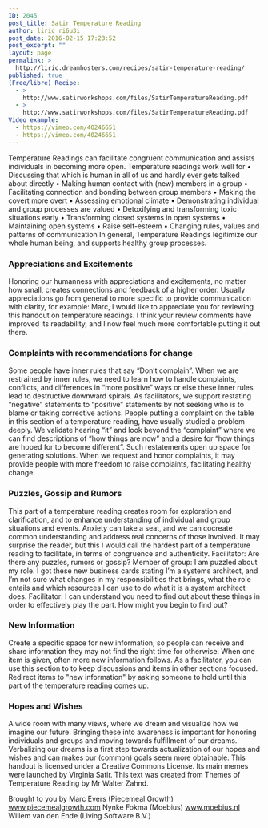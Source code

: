 ```yaml
---
ID: 2045
post_title: Satir Temperature Reading
author: liric_ri6u3i
post_date: 2016-02-15 17:23:52
post_excerpt: ""
layout: page
permalink: >
  http://liric.dreamhosters.com/recipes/satir-temperature-reading/
published: true
(Free/libre) Recipe:
  - >
    http://www.satirworkshops.com/files/SatirTemperatureReading.pdf
  - >
    http://www.satirworkshops.com/files/SatirTemperatureReading.pdf
Video example:
  - https://vimeo.com/40246651
  - https://vimeo.com/40246651
---
```

Temperature Readings can facilitate congruent communication and assists individuals in
becoming more open. Temperature readings work well for
• Discussing that which is human in all of us and hardly ever gets talked about
directly
• Making human contact with (new) members in a group
• Facilitating connection and bonding between group members
• Making the covert more overt
• Assessing emotional climate
• Demonstrating individual and group processes are valued
• Detoxifying and transforming toxic situations early
• Transforming closed systems in open systems
• Maintaining open systems
• Raise self-esteem
• Changing rules, values and patterns of communication
In general, Temperature Readings legitimize our whole human being, and supports healthy
group processes.
<h3>Appreciations and Excitements</h3>
Honoring our humanness with appreciations and excitements, no matter how small, creates
connections and feedback of a higher order. Usually appreciations go from general to more
specific to provide communication with clarity, for example:
Marc, I would like to appreciate you for reviewing this handout on temperature
readings. I think your review comments have improved its readability, and I
now feel much more comfortable putting it out there.
<h3>
Complaints with recommendations for change</h3>
Some people have inner rules that say “Don’t complain”. When we are restrained by inner
rules, we need to learn how to handle complaints, conflicts, and differences in “more
positive” ways or else these inner rules lead to destructive downward spirals.
As facilitators, we support restating “negative” statements to “positive” statements by not
seeking who is to blame or taking corrective actions. People putting a complaint on the
table in this section of a temperature reading, have usually studied a problem deeply. We
validate hearing “it” and look beyond the “complaint” where we can find descriptions of
“how things are now” and a desire for “how things are hoped for to become different”.
Such restatements open up space for generating solutions. When we request and honor
complaints, it may provide people with more freedom to raise complaints, facilitating
healthy change.
<h3>Puzzles, Gossip and Rumors</h3>
This part of a temperature reading creates room for exploration and clarification, and to
enhance understanding of individual and group situations and events. Anxiety can take a
seat, and we can cocreate common understanding and address real concerns of those
involved.
It may surprise the reader, but this I would call the hardest part of a temperature reading
to facilitate, in terms of congruence and authenticity.
Facilitator: Are there any puzzles, rumors or gossip?
Member of group: I am puzzled about my role. I got these new business cards stating I’m a
systems architect, and I’m not sure what changes in my responsibilities that brings, what
the role entails and which resources I can use to do what it is a system architect does.
Facilitator: I can understand you need to find out about these things in order to
effectively play the part. How might you begin to find out?
<h3>
New Information</h3>
Create a specific space for new information, so people can receive and share information
they may not find the right time for otherwise. When one item is given, often more new
information follows.
As a facilitator, you can use this section to to keep discussions and items in other sections
focused. Redirect items to "new information" by asking someone to hold until this part of
the temperature reading comes up.
<h3>
Hopes and Wishes</h3>
A wide room with many views, where we dream and visualize how we imagine our future.
Bringing these into awareness is important for honoring individuals and groups and moving
towards fulfillment of our dreams. Verbalizing our dreams is a first step towards
actualization of our hopes and wishes and can makes our (common) goals seem more
obtainable.
This handout is licensed under a Creative Commons License. Its main memes were
launched by Virginia Satir. This text was created from Themes of Temperature Reading by
Mr Walter Zahnd.

Brought to you by
Marc Evers (Piecemeal Growth)
www.piecemealgrowth.com
Nynke Fokma (Moebius)
www.moebius.nl
Willem van den Ende (Living Software B.V.)